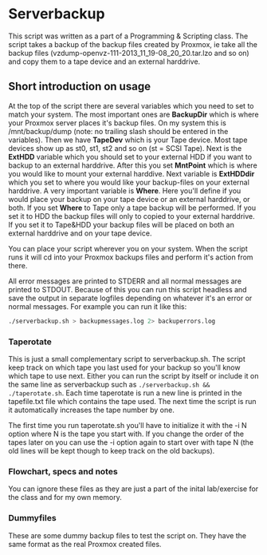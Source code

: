 # Serverbackup #
This script was written as a part of a Programming & Scripting class.
The script takes a backup of the backup files created by Proxmox, ie take all 
the backup files (vzdump-openvz-111-2013\_11\_19-08\_20\_20.tar.lzo and so on) 
and copy them to a tape device and an external harddrive.

## Short introduction on usage ##
At the top of the script there are several variables which you need to set
to match your system. The most important ones are __BackupDir__ which 
is where your Proxmox server places it's backup files. On my system this is 
/mnt/backup/dump (note: no trailing slash should be entered in the variables).
Then we have __TapeDev__ which is your Tape device. Most tape devices show up
as st0, st1, st2 and so on (st = SCSI Tape).
Next is the __ExtHDD__ variable which you should set to your external HDD if
you want to backup to an external harddrive. After this you set __MntPoint__
which is where you would like to mount your external harddive.
Next variable is __ExtHDDdir__ which you set to where you would like your
backup-files on your external harddrive.
A very important variable is __Where__. Here you'll define if you would place
your backup on your tape device or an external harddrive, or both. If you set
__Where__ to Tape only a tape backup will be performed. If you set it to HDD
the backup files will only to copied to your external harddrive. If you set it
to Tape&HDD your backup files will be placed on both an external harddrive and
on your tape device.

You can place your script wherever you on your system. When the script runs it
will cd into your Proxmox backups files and perform it's action from there.

All error messages are printed to STDERR and all normal messages are printed to
STDOUT. Because of this you can run this script headless and save the output
in separate logfiles depending on whatever it's an error or normal messages.
For example you can run it like this:
```bash
./serverbackup.sh > backupmessages.log 2> backuperrors.log
```

### Taperotate ###
This is just a small complementary script to serverbackup.sh. The script keep
track on which tape you last used for your backup so you'll know which tape
to use next. Either you can run the script by itself or include it on the same
line as serverbackup such as `./serverbackup.sh && ./taperotate.sh`. Each time
taperotate is run a new line is printed in the tapefile.txt file which contains
the tape used. The next time the script is run it automatically increases the 
tape number by one.

The first time you run taperotate.sh you'll have to initialize it with the -i N
option where N is the tape you start with. If you change the order of the tapes
later on you can use the -i option again to start over with tape N (the old
lines will be kept though to keep track on the old backups).

### Flowchart, specs and notes ###
You can ignore these files as they are just a part of the inital lab/exercise
for the class and for my own memory.

### Dummyfiles ###
These are some dummy backup files to test the script on. They have the same
format as the real Proxmox created files.
